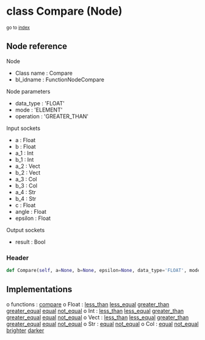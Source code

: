 # class Compare (Node)

<sub>go to [index](/docs/index.md)</sub>

## Node reference

Node
 - Class name : Compare
 - bl_idname : FunctionNodeCompare

Node parameters
 - data_type : 'FLOAT'
 - mode : 'ELEMENT'
 - operation : 'GREATER_THAN'

Input sockets
 - a : Float
 - b : Float
 - a_1 : Int
 - b_1 : Int
 - a_2 : Vect
 - b_2 : Vect
 - a_3 : Col
 - b_3 : Col
 - a_4 : Str
 - b_4 : Str
 - c : Float
 - angle : Float
 - epsilon : Float

Output sockets
 - result : Bool

### Header

``` python
def Compare(self, a=None, b=None, epsilon=None, data_type='FLOAT', mode='ELEMENT', operation='GREATER_THAN', node_label=None, node_color=None):
```

## Implementations

o functions : [compare](/docs/GeoNodes_classes/compare.md)
o Float : [less_than](/docs/GeoNodes_classes/Float.md#less_than) [less_equal](/docs/GeoNodes_classes/Float.md#less_equal) [greater_than](/docs/GeoNodes_classes/Float.md#greater_than) [greater_equal](/docs/GeoNodes_classes/Float.md#greater_equal) [equal](/docs/GeoNodes_classes/Float.md#equal) [not_equal](/docs/GeoNodes_classes/Float.md#not_equal) 
o Int : [less_than](/docs/GeoNodes_classes/Int.md#less_than) [less_equal](/docs/GeoNodes_classes/Int.md#less_equal) [greater_than](/docs/GeoNodes_classes/Int.md#greater_than) [greater_equal](/docs/GeoNodes_classes/Int.md#greater_equal) [equal](/docs/GeoNodes_classes/Int.md#equal) [not_equal](/docs/GeoNodes_classes/Int.md#not_equal) 
o Vect : [less_than](/docs/GeoNodes_classes/Vect.md#less_than) [less_equal](/docs/GeoNodes_classes/Vect.md#less_equal) [greater_than](/docs/GeoNodes_classes/Vect.md#greater_than) [greater_equal](/docs/GeoNodes_classes/Vect.md#greater_equal) [equal](/docs/GeoNodes_classes/Vect.md#equal) [not_equal](/docs/GeoNodes_classes/Vect.md#not_equal) 
o Str : [equal](/docs/GeoNodes_classes/Str.md#equal) [not_equal](/docs/GeoNodes_classes/Str.md#not_equal) 
o Col : [equal](/docs/GeoNodes_classes/Col.md#equal) [not_equal](/docs/GeoNodes_classes/Col.md#not_equal) [brighter](/docs/GeoNodes_classes/Col.md#brighter) [darker](/docs/GeoNodes_classes/Col.md#darker) 


